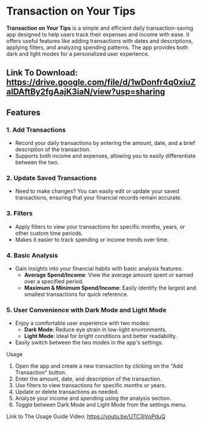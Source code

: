 # Transaction on Your Tips

**Transaction on Your Tips** is a simple and efficient daily transaction-saving app designed to help users track their expenses and income with ease. It offers useful features like adding transactions with dates and descriptions, applying filters, and analyzing spending patterns. The app provides both dark and light modes for a personalized user experience.

## Link To Download: https://drive.google.com/file/d/1wDonfr4q0xiuZaIDAftBy2fgAajK3iaN/view?usp=sharing

## Features

### 1. Add Transactions
- Record your daily transactions by entering the amount, date, and a brief description of the transaction.
- Supports both income and expenses, allowing you to easily differentiate between the two.

### 2. Update Saved Transactions
- Need to make changes? You can easily edit or update your saved transactions, ensuring that your financial records remain accurate.

### 3. Filters
- Apply filters to view your transactions for specific months, years, or other custom time periods.
- Makes it easier to track spending or income trends over time.

### 4. Basic Analysis
- Gain insights into your financial habits with basic analysis features:
  - **Average Spend/Income**: View the average amount spent or earned over a specified period.
  - **Maximum & Minimum Spend/Income**: Easily identify the largest and smallest transactions for quick reference.

### 5. User Convenience with Dark Mode and Light Mode
- Enjoy a comfortable user experience with two modes:
  - **Dark Mode**: Reduce eye strain in low-light environments.
  - **Light Mode**: Ideal for bright conditions and better readability.
- Easily switch between the two modes in the app's settings.


Usage
1. Open the app and create a new transaction by clicking on the "Add Transaction" button.
2. Enter the amount, date, and description of the transaction.
3. Use filters to view transactions for specific months or years.
4. Update or delete transactions as needed.
5. Analyze your income and spending using the analysis section.
6. Toggle between Dark Mode and Light Mode from the settings menu.

Link to The Usage Guide Video: https://youtu.be/UTC3jVpPduQ
